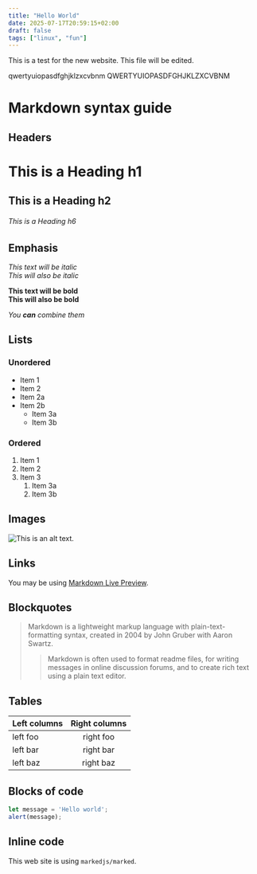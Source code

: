 ```yaml
---
title: "Hello World"
date: 2025-07-17T20:59:15+02:00
draft: false
tags: ["linux", "fun"]
---
```


This is a test for the new website. This file will be edited.

qwertyuiopasdfghjklzxcvbnm
QWERTYUIOPASDFGHJKLZXCVBNM

# Markdown syntax guide

## Headers

# This is a Heading h1
## This is a Heading h2
###### This is a Heading h6

## Emphasis

*This text will be italic*  
_This will also be italic_

**This text will be bold**  
__This will also be bold__

_You **can** combine them_

## Lists

### Unordered

* Item 1
* Item 2
* Item 2a
* Item 2b
    * Item 3a
    * Item 3b

### Ordered

1. Item 1
2. Item 2
3. Item 3
    1. Item 3a
    2. Item 3b

## Images

![This is an alt text.](https://picsum.photos/id/237/200/300 "This is a sample image.")

## Links

You may be using [Markdown Live Preview](https://markdownlivepreview.com/).

## Blockquotes

> Markdown is a lightweight markup language with plain-text-formatting syntax, created in 2004 by John Gruber with Aaron Swartz.
>
>> Markdown is often used to format readme files, for writing messages in online discussion forums, and to create rich text using a plain text editor.

## Tables

| Left columns  | Right columns |
| ------------- |:-------------:|
| left foo      | right foo     |
| left bar      | right bar     |
| left baz      | right baz     |

## Blocks of code

```javascript
let message = 'Hello world';
alert(message);
```

## Inline code

This web site is using `markedjs/marked`.
